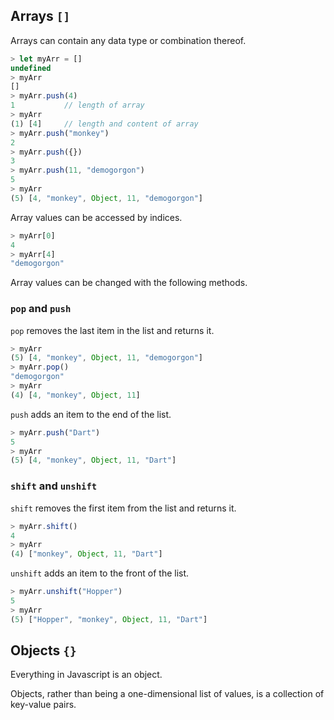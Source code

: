 ## Arrays `[]`

Arrays can contain any data type or combination thereof.

```Javascript
> let myArr = []
undefined
> myArr
[]
> myArr.push(4)
1           // length of array
> myArr
(1) [4]     // length and content of array
> myArr.push("monkey")
2
> myArr.push({})
3
> myArr.push(11, "demogorgon")
5
> myArr
(5) [4, "monkey", Object, 11, "demogorgon"]
```

Array values can be accessed by indices.

```Javascript
> myArr[0]
4
> myArr[4]
"demogorgon"
```

Array values can be changed with the following methods.

### `pop` and `push`

`pop` removes the last item in the list and returns it.

```Javascript
> myArr
(5) [4, "monkey", Object, 11, "demogorgon"]
> myArr.pop()
"demogorgon"
> myArr
(4) [4, "monkey", Object, 11]
```

`push` adds an item to the end of the list.

```Javascript
> myArr.push("Dart")
5
> myArr
(5) [4, "monkey", Object, 11, "Dart"]
```

### `shift` and `unshift`

`shift` removes the first item from the list and returns it.

```Javascript
> myArr.shift()
4
> myArr
(4) ["monkey", Object, 11, "Dart"]
```

`unshift` adds an item to the front of the list.

```Javascript
> myArr.unshift("Hopper")
5
> myArr
(5) ["Hopper", "monkey", Object, 11, "Dart"]
```

## Objects `{}`

<aside class="notice">
    Everything in Javascript is an object.
</aside>

Objects, rather than being a one-dimensional list of values, is a collection of key-value pairs.